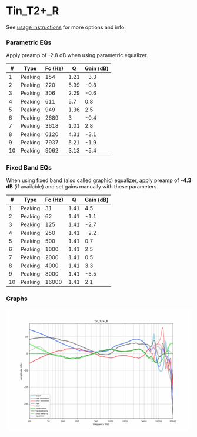 # Tin_T2+_R
See [usage instructions](https://github.com/jaakkopasanen/AutoEq#usage) for more options and info.

### Parametric EQs
Apply preamp of -2.8 dB when using parametric equalizer.

|   # | Type    |   Fc (Hz) |    Q |   Gain (dB) |
|-----|---------|-----------|------|-------------|
|   1 | Peaking |       154 | 1.21 |        -3.3 |
|   2 | Peaking |       220 | 5.99 |        -0.8 |
|   3 | Peaking |       306 | 2.29 |        -0.6 |
|   4 | Peaking |       611 | 5.7  |         0.8 |
|   5 | Peaking |       949 | 1.36 |         2.5 |
|   6 | Peaking |      2689 | 3    |        -0.4 |
|   7 | Peaking |      3618 | 1.01 |         2.8 |
|   8 | Peaking |      6120 | 4.31 |        -3.1 |
|   9 | Peaking |      7937 | 5.21 |        -1.9 |
|  10 | Peaking |      9062 | 3.13 |        -5.4 |

### Fixed Band EQs
When using fixed band (also called graphic) equalizer, apply preamp of **-4.3 dB** (if available) and set gains manually with these parameters.

|   # | Type    |   Fc (Hz) |    Q |   Gain (dB) |
|-----|---------|-----------|------|-------------|
|   1 | Peaking |        31 | 1.41 |         4.5 |
|   2 | Peaking |        62 | 1.41 |        -1.1 |
|   3 | Peaking |       125 | 1.41 |        -2.7 |
|   4 | Peaking |       250 | 1.41 |        -2.2 |
|   5 | Peaking |       500 | 1.41 |         0.7 |
|   6 | Peaking |      1000 | 1.41 |         2.5 |
|   7 | Peaking |      2000 | 1.41 |         0.5 |
|   8 | Peaking |      4000 | 1.41 |         3.3 |
|   9 | Peaking |      8000 | 1.41 |        -5.5 |
|  10 | Peaking |     16000 | 1.41 |         2.1 |

### Graphs
![](./Tin_T2+_R.png)
